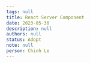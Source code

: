 ```yaml
---
tags: null
title: React Server Component
date: 2023-05-30
description: null
authors: null
status: Adopt
note: null
person: Chinh Le
---
```


